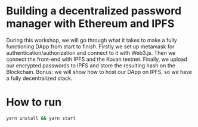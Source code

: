 # Building a decentralized password manager with Ethereum and IPFS
During this workshop, we will go through what it takes to make a fully functioning DApp from start to finish. Firstly we set up metamask for authentication/authorization and connect to it with Web3.js. Then we connect the front-end with IPFS and the Kovan testnet. Finally, we upload our encrypted passwords to IPFS and store the resulting hash on the Blockchain. Bonus: we will show how to host our DApp on IPFS, so we have a fully decentralized stack.

# How to run
```bash
yarn install && yarn start
```